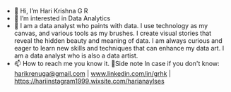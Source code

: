 - 👋 Hi, I’m Hari Krishna G R
- 👀 I’m interested in Data Analytics
- 🌱 I am a data analyst who paints with data. I use technology as my canvas, and various tools as my brushes. I create visual stories that reveal the hidden beauty and meaning of data. I am always curious and eager to learn new skills and techniques that can enhance my data art. I am a data analyst who is also a data artist.
- 📫 How to reach me you know it.
        🤔Side note In case if you don't know: harikrenuga@gmail.com | www.linkedin.com/in/grhk | https://hariinstagram1999.wixsite.com/harianaylses

<!---
hAri0520/hAri0520 is a ✨ special ✨ repository because its `README.md` (this file) appears on your GitHub profile.
You can click the Preview link to take a look at your changes.
--->
